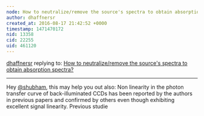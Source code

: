```yaml
---
node: How to neutralize/remove the source's spectra to obtain absorption spectra?
author: dhaffnersr
created_at: 2016-08-17 21:42:52 +0000
timestamp: 1471470172
nid: 13358
cid: 22255
uid: 461120
---
```




[dhaffnersr](../profile/dhaffnersr) replying to: [How to neutralize/remove the source's spectra to obtain absorption spectra?](../notes/shubham/08-17-2016/how-to-neutralize-remove-the-source-s-spectra-to-obtain-absorption-spectra)

----
Hey [@shubham](/profile/shubham), this may help you out also:
Non linearity in the photon transfer curve of back-illuminated CCDs has been
reported by the authors in previous papers and confirmed by others even though
exhibiting excellent signal linearity. Previous studie